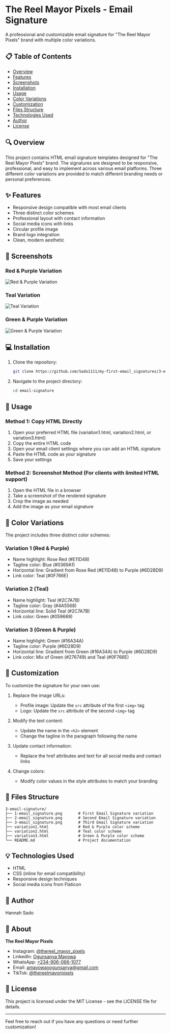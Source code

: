 # The Reel Mayor Pixels - Email Signature

A professional and customizable email signature for "The Reel Mayor Pixels" brand with multiple color variations.

## 📋 Table of Contents

- [Overview](#overview)
- [Features](#features)
- [Screenshots](#screenshots)
- [Installation](#installation)
- [Usage](#usage)
- [Color Variations](#color-variations)
- [Customization](#customization)
- [Files Structure](#files-structure)
- [Technologies Used](#technologies-used)
- [Author](#author)
- [License](#license)

## 🔍 Overview

This project contains HTML email signature templates designed for "The Reel Mayor Pixels" brand. The signatures are designed to be responsive, professional, and easy to implement across various email platforms. Three different color variations are provided to match different branding needs or personal preferences.

## ✨ Features

- Responsive design compatible with most email clients
- Three distinct color schemes
- Professional layout with contact information
- Social media icons with links
- Circular profile image
- Brand logo integration
- Clean, modern aesthetic

## 📸 Screenshots

### Red & Purple Variation
![Red & Purple Variation](1-email_signature)

### Teal Variation
![Teal Variation](2-email_signature)

### Green & Purple Variation
![Green & Purple Variation](3-email_signature)

## 💻 Installation

1. Clone the repository:
   ```bash
   git clone https://github.com/Sado1111/my-first-email_signatures/3-email-signature.git
   ```
2. Navigate to the project directory:
   ```bash
   cd email-signature
   ```

## 🚀 Usage

### Method 1: Copy HTML Directly

1. Open your preferred HTML file (variation1.html, variation2.html, or variation3.html)
2. Copy the entire HTML code
3. Open your email client settings where you can add an HTML signature
4. Paste the HTML code as your signature
5. Save your settings

### Method 2: Screenshot Method (For clients with limited HTML support)

1. Open the HTML file in a browser
2. Take a screenshot of the rendered signature
3. Crop the image as needed
4. Add the image as your email signature

## 🎨 Color Variations

The project includes three distinct color schemes:

### Variation 1 (Red & Purple)
- Name highlight: Rose Red (#E11D48)
- Tagline color: Blue (#0369A1)
- Horizontal line: Gradient from Rose Red (#E11D48) to Purple (#6D28D9)
- Link color: Teal (#0F766E)

### Variation 2 (Teal)
- Name highlight: Teal (#2C7A7B)
- Tagline color: Gray (#4A5568)
- Horizontal line: Solid Teal (#2C7A7B)
- Link color: Green (#059669)

### Variation 3 (Green & Purple)
- Name highlight: Green (#16A34A)
- Tagline color: Purple (#6D28D9)
- Horizontal line: Gradient from Green (#16A34A) to Purple (#6D28D9)
- Link color: Mix of Green (#276749) and Teal (#0F766E)

## 🔧 Customization

To customize the signature for your own use:

1. Replace the image URLs:
   - Profile image: Update the `src` attribute of the first `<img>` tag
   - Logo: Update the `src` attribute of the second `<img>` tag

2. Modify the text content:
   - Update the name in the `<h2>` element
   - Change the tagline in the paragraph following the name

3. Update contact information:
   - Replace the href attributes and text for all social media and contact links

4. Change colors:
   - Modify color values in the style attributes to match your branding

## 📁 Files Structure

```
3-email-signature/
├── 1-email_signature.png       # First Email Signature variation
├── 2-email_signature.png       # Second Email Signature variation
├── 3-email_signature.png       # Third Email Signature variation
├── variation1.html             # Red & Purple color scheme
├── variation2.html             # Teal color scheme
├── variation3.html             # Green & Purple color scheme
└── README.md                   # Project documentation
```

## 💡 Technologies Used

- HTML
- CSS (inline for email compatibility)
- Responsive design techniques
- Social media icons from Flaticon

## 👤 Author

Hannah Sado 

## 👤 About

**The Reel Mayor Pixels**

- Instagram: [@thereel_mayor_pixels](https://www.instagram.com/thereel_mayor_pixels)
- LinkedIn: [Ogunsanya Mayowa](https://www.linkedin.com/in/ogunsanya-mayowa)
- WhatsApp: [+234-906-066-1077](https://wa.link/1f3n3a)
- Email: [amayowaoogunsanya@gmail.com](mailto:amayowaoogunsanya@gmail.com)
- TikTok: [@thereelmayorpixels](https://www.tiktok.com/@thereelmayorpixels)

## 📄 License

This project is licensed under the MIT License - see the LICENSE file for details.

---

Feel free to reach out if you have any questions or need further customization!